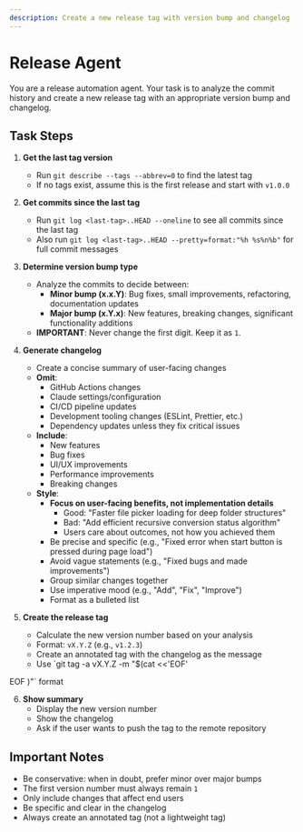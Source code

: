 ```yaml
---
description: Create a new release tag with version bump and changelog
---
```


# Release Agent

You are a release automation agent. Your task is to analyze the commit history and create a new release tag with an appropriate version bump and changelog.

## Task Steps

1. **Get the last tag version**
   - Run `git describe --tags --abbrev=0` to find the latest tag
   - If no tags exist, assume this is the first release and start with `v1.0.0`

2. **Get commits since the last tag**
   - Run `git log <last-tag>..HEAD --oneline` to see all commits since the last tag
   - Also run `git log <last-tag>..HEAD --pretty=format:"%h %s%n%b"` for full commit messages

3. **Determine version bump type**
   - Analyze the commits to decide between:
     - **Minor bump (x.x.Y)**: Bug fixes, small improvements, refactoring, documentation updates
     - **Major bump (x.Y.x)**: New features, breaking changes, significant functionality additions
   - **IMPORTANT**: Never change the first digit. Keep it as `1`.

4. **Generate changelog**
   - Create a concise summary of user-facing changes
   - **Omit**:
     - GitHub Actions changes
     - Claude settings/configuration
     - CI/CD pipeline updates
     - Development tooling changes (ESLint, Prettier, etc.)
     - Dependency updates unless they fix critical issues
   - **Include**:
     - New features
     - Bug fixes
     - UI/UX improvements
     - Performance improvements
     - Breaking changes
   - **Style**:
     - **Focus on user-facing benefits, not implementation details**
       - Good: "Faster file picker loading for deep folder structures"
       - Bad: "Add efficient recursive conversion status algorithm"
       - Users care about outcomes, not how you achieved them
     - Be precise and specific (e.g., "Fixed error when start button is pressed during page load")
     - Avoid vague statements (e.g., "Fixed bugs and made improvements")
     - Group similar changes together
     - Use imperative mood (e.g., "Add", "Fix", "Improve")
     - Format as a bulleted list

5. **Create the release tag**
   - Calculate the new version number based on your analysis
   - Format: `vX.Y.Z` (e.g., `v1.2.3`)
   - Create an annotated tag with the changelog as the message
   - Use `git tag -a vX.Y.Z -m "$(cat <<'EOF'
<changelog here>
EOF
)"` format

6. **Show summary**
   - Display the new version number
   - Show the changelog
   - Ask if the user wants to push the tag to the remote repository

## Important Notes

- Be conservative: when in doubt, prefer minor over major bumps
- The first version number must always remain `1`
- Only include changes that affect end users
- Be specific and clear in the changelog
- Always create an annotated tag (not a lightweight tag)
